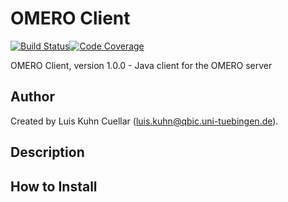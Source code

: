 # OMERO Client

[![Build Status](https://travis-ci.com/qbicsoftware/omero-client-portlet.svg?branch=development)](https://travis-ci.com/qbicsoftware/omero-client-portlet)[![Code Coverage]( https://codecov.io/gh/qbicsoftware/omero-client-portlet/branch/development/graph/badge.svg)](https://codecov.io/gh/qbicsoftware/omero-client-portlet)

OMERO Client, version 1.0.0 - Java client for the OMERO server

## Author
Created by Luis Kuhn Cuellar (luis.kuhn@qbic.uni-tuebingen.de).

## Description

## How to Install
